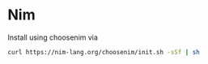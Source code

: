 # Nim

Install using choosenim via

```bash
curl https://nim-lang.org/choosenim/init.sh -sSf | sh
```